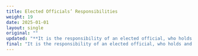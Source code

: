 ```yaml
---
title: Elected Officials’ Responsibilities
weight: 19
date: 2025-01-01
layout: single
original: ""
updated: "**It is the responsibility of an elected official, who holds and casts any vote, to honor their oath and do so with the utmost understanding of the consequences. Their power to vote on behalf of their constituents has been given with the highest fidelity, and proactive input on specific legislation or ordinances from constituents should be equal to or greater than other stakeholders. The default vote should always be a “No” vote. To move from a “No” vote to a “Yes” vote should be difficult and require fully reading the proposed legislation, with a clear case that the citizenry who entrusted them will benefit–and not lobbyists or special interests. It is the responsibility of a legislator to only propose and vote on single subject–and not single category–bills. Legislators should sponsor and floor sponsor as few bills as possible and should fully understand those bills. If a vote was taken in error, it is the responsibility of the elected official to correct the error and continue efforts to right the wrong until rectified. A vote in favor of legislation is tantamount to entering into a contract on your constituents behalf. Elected officials should continue their education in the principles outlined in our founding documents. Accessibility, coordination, and communication with Party leadership is both the responsibility of Party leadership and any representatives that represent constituents in all or part of Utah County. (Utah Constitution: Article VI, Sections 22, Article VIII, Section 2)**"
final: "It is the responsibility of an elected official, who holds and casts any vote, to honor their oath and do so with the utmost understanding of the consequences. Their power to vote on behalf of their constituents has been given with the highest fidelity, and proactive input on specific legislation or ordinances from constituents should be equal to or greater than other stakeholders. The default vote should always be a “No” vote. To move from a “No” vote to a “Yes” vote should be difficult and require fully reading the proposed legislation, with a clear case that the citizenry who entrusted them will benefit–and not lobbyists or special interests. It is the responsibility of a legislator to only propose and vote on single subject–and not single category–bills. Legislators should sponsor and floor sponsor as few bills as possible and should fully understand those bills. If a vote was taken in error, it is the responsibility of the elected official to correct the error and continue efforts to right the wrong until rectified. A vote in favor of legislation is tantamount to entering into a contract on your constituents behalf. Elected officials should continue their education in the principles outlined in our founding documents. Accessibility, coordination, and communication with Party leadership is both the responsibility of Party leadership and any representatives that represent constituents in all or part of Utah County. (Utah Constitution: Article VI, Sections 22, Article VIII, Section 2)"
---
```

